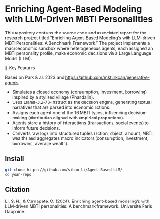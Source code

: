 # Enriching Agent-Based Modeling with LLM-Driven MBTI Personalities

This repository contains the source code and associated report for the research project titled “Enriching Agent-Based Modeling’s with LLM-driven MBTI Personalities: A Benchmark Framework.” The project implements a macroeconomic sandbox where heterogeneous agents, each assigned an MBTI personality profile, make economic decisions via a Large Language Model (LLM).

🚀 Key Features

Based on Park & al. 2023 and https://github.com/mkturkcan/generative-agents
- Simulates a closed economy (consumption, investment, borrowing) inspired by a stylized village (Phandalin).
- Uses Llama‑3.2‑7B‑Instruct as the decision engine, generating textual narratives that are parsed into economic actions.
- Assigns each agent one of the 16 MBTI types, influencing decision-making (distribution aligned with empirical proportions).
- Agents store a history of interactions (transactions, social events) to inform future decisions.
- Converts raw logs into structured tuples (action, object, amount, MBTI, wealth) and aggregates macro indicators (consumption, investment, borrowing, average wealth).

## Install

```bash
git clone https://github.com/sihao-li/Agent-Based-LLM/
cd your-repo
```

## Citation

Li, S. H., & Carnapete, O. (2024). Enriching agent-based modeling’s with LLM-driven MBTI personalities: A benchmark framework. Université Paris Dauphine.


